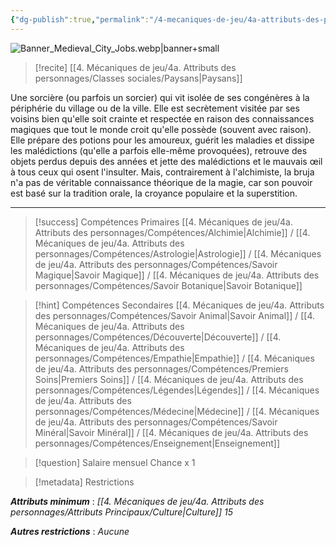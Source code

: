 ```yaml
---
{"dg-publish":true,"permalink":"/4-mecaniques-de-jeu/4a-attributs-des-personnages/metiers/sorciere/"}
---
```


![Banner_Medieval_City_Jobs.webp|banner+small](/img/user/Z.%20Ressources/Banner_Medieval_City_Jobs.webp)

>[!recite] [[4. Mécaniques de jeu/4a. Attributs des personnages/Classes sociales/Paysans\|Paysans]] 

Une sorcière (ou parfois un sorcier) qui vit isolée de ses congénères à la périphérie du village ou de la ville. Elle est secrètement visitée par ses voisins bien qu'elle soit crainte et respectée en raison des connaissances magiques que tout le monde croit qu'elle possède (souvent avec raison). Elle prépare des potions pour les amoureux, guérit les maladies et dissipe les malédictions (qu'elle a parfois elle-même provoquées), retrouve des objets perdus depuis des années et jette des malédictions et le mauvais œil à tous ceux qui osent l'insulter. Mais, contrairement à l'alchimiste, la bruja n'a pas de véritable connaissance théorique de la magie, car son pouvoir est basé sur la tradition orale, la croyance populaire et la superstition.

---

>[!success] Compétences Primaires
> [[4. Mécaniques de jeu/4a. Attributs des personnages/Compétences/Alchimie\|Alchimie]] / [[4. Mécaniques de jeu/4a. Attributs des personnages/Compétences/Astrologie\|Astrologie]] / [[4. Mécaniques de jeu/4a. Attributs des personnages/Compétences/Savoir Magique\|Savoir Magique]] / [[4. Mécaniques de jeu/4a. Attributs des personnages/Compétences/Savoir Botanique\|Savoir Botanique]] 

>[!hint] Compétences Secondaires
> [[4. Mécaniques de jeu/4a. Attributs des personnages/Compétences/Savoir Animal\|Savoir Animal]] / [[4. Mécaniques de jeu/4a. Attributs des personnages/Compétences/Découverte\|Découverte]] / [[4. Mécaniques de jeu/4a. Attributs des personnages/Compétences/Empathie\|Empathie]] / [[4. Mécaniques de jeu/4a. Attributs des personnages/Compétences/Premiers Soins\|Premiers Soins]] / [[4. Mécaniques de jeu/4a. Attributs des personnages/Compétences/Légendes\|Légendes]] / [[4. Mécaniques de jeu/4a. Attributs des personnages/Compétences/Médecine\|Médecine]] / [[4. Mécaniques de jeu/4a. Attributs des personnages/Compétences/Savoir Minéral\|Savoir Minéral]] / [[4. Mécaniques de jeu/4a. Attributs des personnages/Compétences/Enseignement\|Enseignement]]  

>[!question] Salaire mensuel 
> Chance x 1

>[!metadata] Restrictions

***Attributs minimum*** : *[[4. Mécaniques de jeu/4a. Attributs des personnages/Attributs Principaux/Culture\|Culture]] 15*

***Autres restrictions*** : *Aucune*
